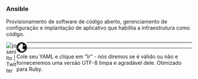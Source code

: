 ### Ansible

Provisionamento de software de código aberto, gerenciamento de configuração e implantação de aplicativo que habilita a infraestrutura como código.


[<img align="left" alt="josenilto | Twitter" width="28px" src="https://cdn.jsdelivr.net/npm/simple-icons@v3/icons/ansible.svg" />][ansible]
[<img align="left" alt="josenilto | Twitter" width="28px" src="https://raw.githubusercontent.com/iconic/open-iconic/master/svg/globe.svg" />][website]

----

[Ansible]: https://docs.ansible.com/ansible/latest/index.html 
[Website]: http://www.yamllint.com 

----

Cole seu YAML e clique em "Ir" - nós diremos se é válido ou não e forneceremos uma versão UTF-8 limpa e agradável dele. Otimizado para Ruby.

